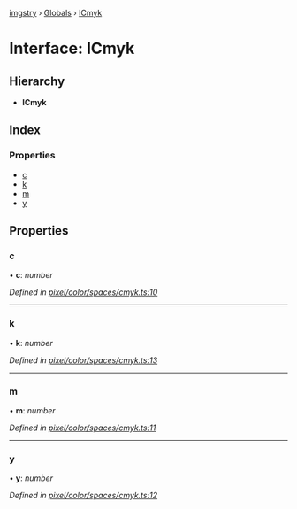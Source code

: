 [imgstry](../README.md) › [Globals](../globals.md) › [ICmyk](icmyk.md)

# Interface: ICmyk

## Hierarchy

* **ICmyk**

## Index

### Properties

* [c](icmyk.md#c)
* [k](icmyk.md#k)
* [m](icmyk.md#m)
* [y](icmyk.md#y)

## Properties

###  c

• **c**: *number*

*Defined in [pixel/color/spaces/cmyk.ts:10](https://github.com/visual-cortex/imgstry/blob/master/source/pixel/color/spaces/cmyk.ts#L10)*

___

###  k

• **k**: *number*

*Defined in [pixel/color/spaces/cmyk.ts:13](https://github.com/visual-cortex/imgstry/blob/master/source/pixel/color/spaces/cmyk.ts#L13)*

___

###  m

• **m**: *number*

*Defined in [pixel/color/spaces/cmyk.ts:11](https://github.com/visual-cortex/imgstry/blob/master/source/pixel/color/spaces/cmyk.ts#L11)*

___

###  y

• **y**: *number*

*Defined in [pixel/color/spaces/cmyk.ts:12](https://github.com/visual-cortex/imgstry/blob/master/source/pixel/color/spaces/cmyk.ts#L12)*
